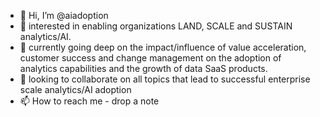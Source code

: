 - 👋 Hi, I’m @aiadoption
- 👀 interested in enabling organizations LAND, SCALE and SUSTAIN analytics/AI.
- 🌱 currently going deep on the impact/influence of value acceleration, customer success and change management on the adoption of analytics capabilities and the growth of data SaaS products.
- 💞️ looking to collaborate on all topics that lead to successful enterprise scale analytics/AI adoption
- 📫 How to reach me - drop a note

<!---
aiadoption/aiadoption is a ✨ special ✨ repository because its `README.md` (this file) appears on your GitHub profile.
You can click the Preview link to take a look at your changes.
--->
